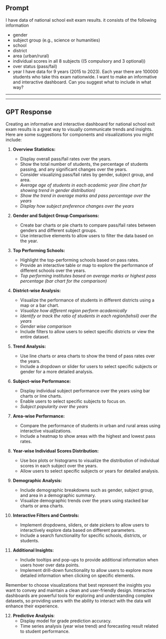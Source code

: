 ## Prompt
I have data of national school exit exam results. it consists of the following information
- gender
- subject group (e.g., science or humanities)
- school
- district
- area (urban/rural)
- individual scores in all 8 subjects ((5 compulsory and 3 optional))
- over status (pass/fail)
- year
I have data for 9 years (2015 to 2023). Each year there are 100000 students who take this exam nationwide.
I want to make an informative and interactive dashboard. Can you suggest what to include in what way?

<hr><hr>

## GPT Response

Creating an informative and interactive dashboard for national school exit exam results is a great way to visually communicate trends and insights. Here are some suggestions for components and visualizations you might include:

1. **Overview Statistics:**
   - Display overall pass/fail rates over the years.
   - Show the total number of students, the percentage of students passing, and any significant changes over the years.
   - Consider visualizing pass/fail rates by gender, subject group, and area.
   - *Average age of students in each academic year (line chart for showing trend in gender distribution)*
   - *Show the trend in average marks and pass percentage over the years*
   - *Display how subject preference changes over the years*

2. **Gender and Subject Group Comparisons:**
   - Create bar charts or pie charts to compare pass/fail rates between genders and different subject groups.
   - Use interactive elements to allow users to filter the data based on the year.

3. **Top Performing Schools:**
   - Highlight the top-performing schools based on pass rates.
   - Provide an interactive table or map to explore the performance of different schools over the years.
   - *Top performing institutes based on average marks or highest pass percentage (bar chart for the comparison)*

4. **District-wise Analysis:**
   - Visualize the performance of students in different districts using a map or a bar chart.
   - *Visualize how different region perform academically*
   - *Identify or track the ratio of students in each region(tehsil) over the years*
   - *Gender wise comparison*
   - Include filters to allow users to select specific districts or view the entire dataset.

5. **Trend Analysis:**
   - Use line charts or area charts to show the trend of pass rates over the years.
   - Include a dropdown or slider for users to select specific subjects or gender for a more detailed analysis.

6. **Subject-wise Performance:**
   - Display individual subject performance over the years using bar charts or line charts.
   - Enable users to select specific subjects to focus on.
   - *Subject popularity over the years*

7. **Area-wise Performance:**
   - Compare the performance of students in urban and rural areas using interactive visualizations.
   - Include a heatmap to show areas with the highest and lowest pass rates.

8. **Year-wise Individual Scores Distribution:**
   - Use box plots or histograms to visualize the distribution of individual scores in each subject over the years.
   - Allow users to select specific subjects or years for detailed analysis.

9. **Demographic Analysis:**
   - Include demographic breakdowns such as gender, subject group, and area in a demographic summary.
   - Visualize demographic trends over the years using stacked bar charts or area charts.

10. **Interactive Filters and Controls:**
    - Implement dropdowns, sliders, or date pickers to allow users to interactively explore data based on different parameters.
    - Include a search functionality for specific schools, districts, or students.

11. **Additional Insights:**
    - Include tooltips and pop-ups to provide additional information when users hover over data points.
    - Implement drill-down functionality to allow users to explore more detailed information when clicking on specific elements.

Remember to choose visualizations that best represent the insights you want to convey and maintain a clean and user-friendly design. Interactive dashboards are powerful tools for exploring and understanding complex datasets, so providing users with the ability to interact with the data will enhance their experience.

12. **Predictive Analysis**:
    - Display model for grade prediction accuracy.
    - Time series analysis (year wise trend) and forecasting result related to student performance. 
